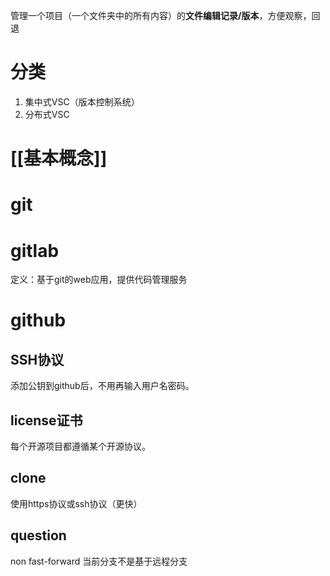 管理一个项目（一个文件夹中的所有内容）的**文件编辑记录/版本**，方便观察，回退

# 分类
1. 集中式VSC（版本控制系统）
2. 分布式VSC
# [[基本概念]]

# git

# gitlab
定义：基于git的web应用，提供代码管理服务
# github
## SSH协议
添加公钥到github后，不用再输入用户名密码。
## license证书
每个开源项目都遵循某个开源协议。
## clone
使用https协议或ssh协议（更快）

## question
non fast-forward 当前分支不是基于远程分支
